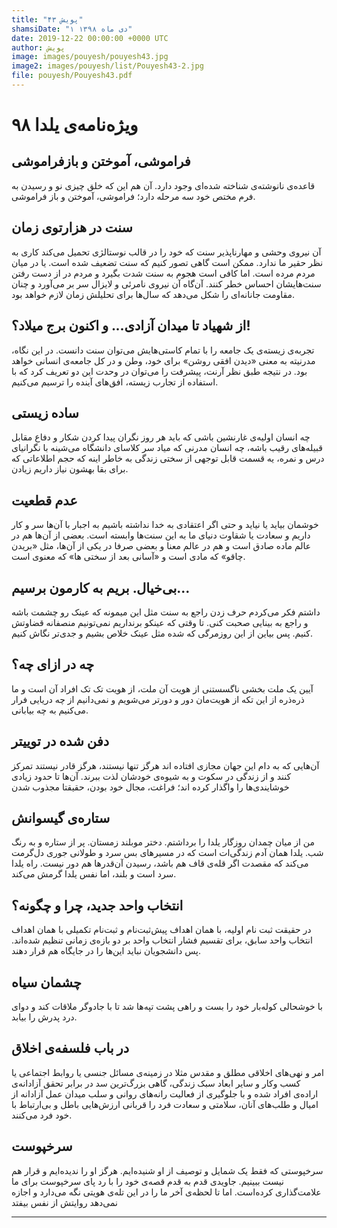 ```yaml
---
title: "پویش ۴۳"
shamsiDate: "۱ دی ماه ۱۳۹۸"
date: 2019-12-22 00:00:00 +0000 UTC
author: پویش
image: images/pouyesh/pouyesh43.jpg
image2: images/pouyesh/list/Pouyesh43-2.jpg
file: pouyesh/Pouyesh43.pdf
---
```


ویژه‌نامه‌ی یلدا ۹۸
===============

 فراموشی، آموختن و بازفراموشی
-------
قاعده‌ی نانوشته‌ی شناخته شده‌ای وجود دارد. آن هم این که خلق چیزی نو و رسیدن به فرم مختص خود سه مرحله دارد؛ فراموشی، آموختن و باز فراموشی.

سنت در هزارتوی زمان
---
آن نیروی وحشی و مهارناپذیر سنت که خود را در قالب نوستالژی تحمیل می‌کند کاری به نظر حقیر ما ندارد. ممکن است گاهی تصور کنیم که سنت تضعیف شده است. یا در میان مردم مرده است. اما کافی است هجوم به سنت شدت بگیرد و مردم در از دست رفتن سنت‌هایشان احساس خطر کنند. آن‌گاه آن نیروی نامرئی و لایزال سر بر می‌آورد و چنان مقاومت جانانه‌ای را شکل می‌دهد که سال‌ها برای تحلیلش زمان لازم خواهد بود.
 
از شهیاد تا میدان آزادی... و اکنون برج میلاد؟!
---
تجربه‌ی زیسته‌ی یک جامعه را با تمام کاستی‌هایش می‌توان سنت دانست. در این نگاه، مدرنیته به معنی «دیدن افقی روشن» برای خود، وطن و در کل جامعه‌ی انسانی خواهد بود. در نتیجه طبق نظر آرنت، پیشرفت را می‌توان در وحدت این دو تعریف کرد که با استفاده از تجارب زیسته، افق‌های آینده را ترسیم می‌کنیم.

ساده زیستی
---
چه انسان اولیه‌ی غارنشین باشی که باید هر روز نگران پیدا کردن شکار و دفاع مقابل قبیله‌های رقیب باشه، چه انسان مدرنی که میاد سر کلاسای دانشگاه می‌شینه با نگرانیای درس و نمره، یه قسمت قابل توجهی از سختی زندگی به خاطر اینه که حجم اطلاعاتی که برای بقا بهشون نیاز داریم زیادن.

عدم قطعیت
---
خوشمان بیاید یا نیاید و حتی اگر اعتقادی به خدا نداشته باشیم به اجبار با آن‌ها سر و کار داریم و سعادت یا شقاوت دنیای ما به این سنت‌ها وابسته است. بعضی از آن‌ها هم در عالم ماده صادق است و هم در عالم معنا و بعضی صرفا در یکی از آن‌ها، مثل «بریدن چاقو» که مادی است و «آسانی بعد از سختی ها» که معنوی است.

بی‌خیال. بریم به کارمون برسیم...
---
داشتم فکر می‌کردم حرف زدن راجع به سنت مثل این میمونه که عینک رو چشمت باشه و راجع به بینایی صحبت کنی. تا وقتی که عینکو برنداریم نمی‌تونیم منصفانه قضاوتش کنیم. پس بیاین از این روزمرگی که شده مثل عینک خلاص بشیم و جدی‌تر نگاش کنیم.

چه در ازای چه؟
---
آیین یک ملت بخشی ناگسستنی از هویت آن ملت، از هویت تک تک افراد آن است و ما ذره‌ذره از این تکه از هویت‌مان دور و دورتر می‌شویم و نمی‌دانیم از چه دریایی فرار می‌کنیم به چه بیابانی.

دفن شده در توییتر
---
آن‌هایی که به دام این جهان مجازی افتاده اند هرگز تنها نیستند، هرگز قادر نیستند تمرکز کنند و از زندگی در سکوت و به شیوه‌ی خودشان لذت ببرند. آن‌ها تا حدود زیادی خوشایندی‌ها را واگذار کرده اند؛ فراغت، مجال خود بودن، حقیقتا مجذوب شدن

ستاره‌ی گیسوانش
---
من از میان چمدان روزگار یلدا را برداشتم. دختر موبلند زمستان. پر از ستاره و به رنگ شب. یلدا همان آدم زندگی‌ات است که در مسیرهای بس سرد و طولانی جوری دل‌گرمت می‌کند که مقصدت اگر قله‌ی قاف هم باشد، رسیدن آن‌قدر‌ها هم دور نیست. راه یلدا سرد است و بلند، اما نفس یلدا گرمش می‌کند.

انتخاب واحد جدید، چرا و چگونه؟
---
در حقیقت ثبت نام اولیه، با همان اهداف پیش‌ثبت‌نام و ثبت‌نام تکمیلی با همان اهداف انتخاب واحد سابق، برای تقسیم فشار انتخاب واحد بر دو بازه‌ی زمانی تنظیم شده‌اند. پس دانشجویان نباید این‌ها را در جایگاه هم قرار دهند.
 
چشمان سیاه
---
با خوشحالی کوله‌بار خود را بست و راهی پشت تپه‌ها شد تا با جادوگر ملاقات کند و دوای درد پدرش را بیابد.

در باب فلسفه‌ی اخلاق
---
امر و نهی‌های اخلاقی مطلق و مقدس مثلا در زمینه‌ی مسائل جنسی یا روابط اجتماعی یا کسب وکار و سایر ابعاد سبک زندگی، گاهی بزرگ‌ترین سد در برابر تحقق آزادانه‌ی اراده‌ی افراد شده و با جلوگیری از فعالیت رانه‌های روانی و سلب میدان عمل آزادانه از امیال و طلب‌های آنان، سلامتی و سعادت فرد را قربانی ارزش‌هایی باطل و بی‌ارتباط با خود فرد می‌کنند.

سرخپوست
---
سرخپوستی که فقط یک شمایل و توصیف از او شنیده‌ایم. هرگز او را ندیده‌ایم و قرار هم نیست ببینیم. جاویدی قدم به قدم قصه‌ی خود را با رد پای سرخپوست برای ما علامت‌گذاری کرده‌است. اما تا لحظه‌ی آخر ما را در این تله‌ی هویتی نگه می‌دارد و اجازه نمی‌دهد روایتش از نفس بیفتد


----
